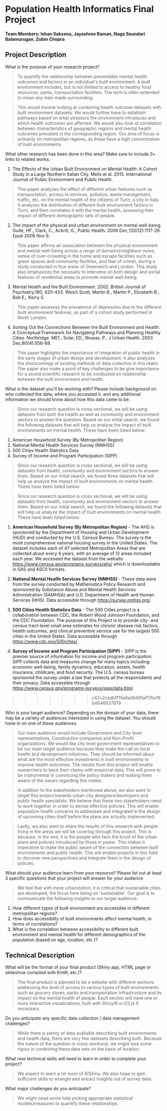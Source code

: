 # Population Health Informatics Final Project
#### Team Members: Ishan Saksena, Jayashree Raman, Naga Soundari Balamurugan, Zubin Chopra
## Project Description

What is the purpose of your research project?
>To quantify the relationship between preventable mental health outcomes and factors in an individual's built environment. A built environment includes, but is not limited to access to healthy food resources, parks, transportation facilities. The term is often extended to mean any man-made surrounding. 

>This would involve looking at combining health outcome datasets with built environment datasets. We would further have to establish pathways based on what stressors the environment introduces and which health outcomes are affected. We would also look at correlation between characteristics of geographic regions and mental health outcomes prevalent in the corresponding region. Our area of focus is primarily on metropolitan regions, as these have a high concentration of built environments.


What other research has been done in this area? Make sure to include 3+ links to related works. 
1. The Effects of the Urban Built Environment on Mental Health: A Cohort Study in a Large Northern Italian City. Melis et al. 2015. International Journal of Public Environment and Public Health.
>This paper analyzes the effect of different urban features such as transportation, access to services, pollution, waste management, traffic, etc. on the mental health of the citizens of Turin, a city in Italy. It analyzes the distribution of different built environment factors in Turin, and then correlates it with the mental health, assessing their impact of different demographic sets of people.


2. The impact of the physical and urban environment on mental well-being. Guite, HF., Clark, C., Ackrill, G., Public Health. 2006 Dec;120(12):1117-26. Epub 2006 Nov 9. 
>This paper affirms an association between the physical environment and mental well-being across a range of domains(neighbour noise, sense of over-crowding in the home and escape facilities such as green spaces and community facilities, and fear of crime), during a study conducted in four areas of Greenwich and London. This study also emphasizes the necessity to intervene on both design and social features of residential areas to promote mental well-being.  

3. Mental Health and the Built Environment. 2002. British Journal of Psychiatry.180, 420-433. Weich Scott, Martin B., Martin P., Elizabeth B., Bob E,. Kerry S.
>This paper assesess the prevalence of depression due to the different built environment features, as part of a cohort study performed in North London.  

4. Sorting Out the Connections Between the Built Environment and Health: A Conceptual Framework for Navigating Pathways and Planning Healthy Cities. Northridge. ME1., Sclar, ED., Biswas, P., J Urban Health. 2003 Dec;80(4):556-68.
>This paper highlights the importance of integration of public health in the early stages of urban design and development. It also analyzes the shortcomings of existing methods of data collection in this realm. The paper also make a point of key challenges to be give importance for a sound scientific research to be conducted on relationship between the built environment and health.


What is the dataset you'll be working with?  Please include background on who collected the data, where you accessed it, and any additional information we should know about how this data came to be. 

> Since our research question is cross sectional, we will be using datasets from both the health as well as community and environment sectors to answer the question. Based on our initial search, we found the following datasets that will help us analyze the impact of built environments on mental health. These have been listed below:
1. American Household Survey (By Metropolitan Region)
2. National Mental Health Services Survey (NMHSS)
3. 500 Cities Health Statistics Data
4. Survey of Income and Program Participation (SIPP)

> Since our research question is cross sectional, we will be using datasets from health, community and environment sectors to answer them. Based on our initial search, we found three datasets that will help us analyze the impact of built environments on mental health. These have been listed below:

> Since our research question is cross sectional, we will be using datasets from health, community and environment sectors to answer them. Based on our initial search, we found the following datasets that will help us analyze the impact of built environments on mental health. These have been listed below:


  1. **American Household Survey (By Metropolitan Region)** - The AHS is sponsored by the Department of Housing and Urban          Development (HUD) and conducted by the U.S. Census Bureau. The survey is the most comprehensive national housing survey       in the United States. The dataset includes each of 47 selected Metropolitan Areas that are collected about every 4 years,      with an average of 12 areas included each year. We acceseed the dataset from the website                                      https://www.census.gov/programs-surveys/ahs/ which is downloadable in SAS and ASCII formats.
  
  2. **National Mental Health Services Survey (NMHSS)** - These data were from the survey conducted by Mathematica Policy          Research and sponsored by Substance Abuse and Mental Health Services Administration (SAMHSA) and U.S. Department of           Health and Human Services (HHS). Data accessible through https://survey.nmhss.org/

  3. **500 Cities Health Statistics Data** - The 500 Cities project is a collaboration between CDC, the Robert Wood Johnson        Foundation, and the CDC Foundation. The purpose of this Project is to provide city- and census tract-level small area         estimates for chronic disease risk factors, health outcomes, and clinical preventive service use for the largest 500          cities in the United States. Data accessible through https://www.cdc.gov/500cities/
  
  4. **Survey of Income and Program Participation (SIPP)** - SIPP is the premier source of information for income and program      participation. SIPP collects data and measures change for many topics including: economic well-being, family dynamics,        education, assets, health insurance, childcare, and food security. The U.S. census bureau sponsored the survey under a        law that protects all the responsdents and their privacy. Data accessible through                                             https://www.census.gov/programs-surveys/sipp/data.html
>>>>>>> c42c2cadb1f15a6a0b691af17bcf6b4646637079


Who is your target audience?  Depending on the domain of your data, there may be a variety of audiences interested in using the dataset. You should hone in on one of these audiences.  
>Our main audience would include Government and City level representatives, Construction companies and Non-Profit organizations. We would like city level government representatives to be our main target audience because they make the call on local health and development initiatives. They should be informed about what are the most effective investments in built environments to improve health outcomes. The results from this project will enable researchers to back their claims with empirical data. This will prove to be instrumental in convincing the policy makers and making them aware of the issues regarding this matter.

>In addition to the stakeholders mentioned above, we also want to target this project towards urban city designers/developers and public health specialists. We believe that these two stakeholders need to work together in order to devise effective policies. This will enable population health concerns to addressed and integrated in the design of upcoming cities itself before the plans are actually implemented.

>Lastly, we also want to share the results of this research with people living in the areas we will be covering through this project. This is because, in the end, it is the people who face the brunt of the urban plans and policies introduced by those in power. This makes it imperative to make the public aware of the connection between built environments and public health. This will enable projects in this field to discover new perspectives and integrate them in the design of policies.


What should your audience learn from your resource? Please list out at least 3 specific questions that your project will answer for your audience  
> We feel that with more urbanization, it is critical that sustainable cities are developed, the focus here being on 'sustainable'. Our goal is to communicate the following insights to our target audience:  
1. How different types of built environment are accessible in different metropolitan regions?
2. How does accessibilty of built environments affect mental health, in terms of correlations?
3. What is the correlation between accessibility to different built environment and mental health for different demographics of the population (based on age, location, etc.)?


## Technical Description

What will be the format of your final product (Shiny app, HTML page or slideshow compiled with KnitR, etc.)?
>The final product is planned to be a website with different sections addressing the level of access to various types of built environments such as grocery stores, parks and transportation infrastructure and its impact on the mental health of people. Each section will have one or more interactive visualizations, built with Shiny/R or D3.js if necessary. 


Do you anticipate any specific data collection / data management challenges?  
>While there is plenty of data available describing built environments and health data, there are very few datasets describing both. Because the nature of the question is cross-sectional, we might lose some rigour in combining these data sets on the basis of location. 


What new technical skills will need to learn in order to complete your project?  
>We expect to learn a lot more of R/Shiny. 
>We also hope to gain sufficient skills to wrangle and extract insights out of survey data.

What major challenges do you anticipate?   
>We might need some help picking appropriate statistical models/measures to quantify these relationships. 
 


